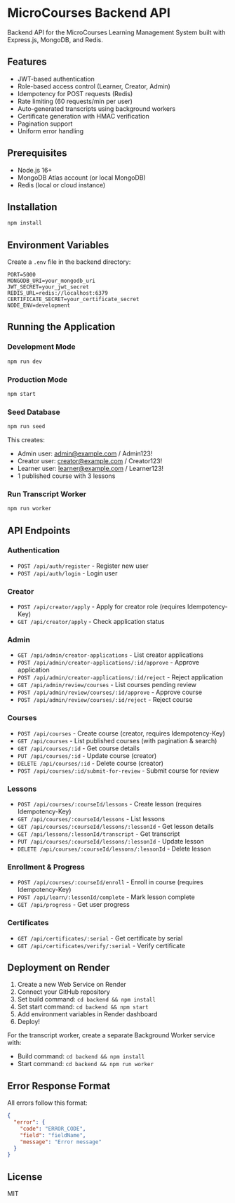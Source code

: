 # MicroCourses Backend API

Backend API for the MicroCourses Learning Management System built with Express.js, MongoDB, and Redis.

## Features

- JWT-based authentication
- Role-based access control (Learner, Creator, Admin)
- Idempotency for POST requests (Redis)
- Rate limiting (60 requests/min per user)
- Auto-generated transcripts using background workers
- Certificate generation with HMAC verification
- Pagination support
- Uniform error handling

## Prerequisites

- Node.js 16+
- MongoDB Atlas account (or local MongoDB)
- Redis (local or cloud instance)

## Installation

```bash
npm install
```

## Environment Variables

Create a `.env` file in the backend directory:

```env
PORT=5000
MONGODB_URI=your_mongodb_uri
JWT_SECRET=your_jwt_secret
REDIS_URL=redis://localhost:6379
CERTIFICATE_SECRET=your_certificate_secret
NODE_ENV=development
```

## Running the Application

### Development Mode

```bash
npm run dev
```

### Production Mode

```bash
npm start
```

### Seed Database

```bash
npm run seed
```

This creates:
- Admin user: admin@example.com / Admin123!
- Creator user: creator@example.com / Creator123!
- Learner user: learner@example.com / Learner123!
- 1 published course with 3 lessons

### Run Transcript Worker

```bash
npm run worker
```

## API Endpoints

### Authentication
- `POST /api/auth/register` - Register new user
- `POST /api/auth/login` - Login user

### Creator
- `POST /api/creator/apply` - Apply for creator role (requires Idempotency-Key)
- `GET /api/creator/apply` - Check application status

### Admin
- `GET /api/admin/creator-applications` - List creator applications
- `POST /api/admin/creator-applications/:id/approve` - Approve application
- `POST /api/admin/creator-applications/:id/reject` - Reject application
- `GET /api/admin/review/courses` - List courses pending review
- `POST /api/admin/review/courses/:id/approve` - Approve course
- `POST /api/admin/review/courses/:id/reject` - Reject course

### Courses
- `POST /api/courses` - Create course (creator, requires Idempotency-Key)
- `GET /api/courses` - List published courses (with pagination & search)
- `GET /api/courses/:id` - Get course details
- `PUT /api/courses/:id` - Update course (creator)
- `DELETE /api/courses/:id` - Delete course (creator)
- `POST /api/courses/:id/submit-for-review` - Submit course for review

### Lessons
- `POST /api/courses/:courseId/lessons` - Create lesson (requires Idempotency-Key)
- `GET /api/courses/:courseId/lessons` - List lessons
- `GET /api/courses/:courseId/lessons/:lessonId` - Get lesson details
- `GET /api/lessons/:lessonId/transcript` - Get transcript
- `PUT /api/courses/:courseId/lessons/:lessonId` - Update lesson
- `DELETE /api/courses/:courseId/lessons/:lessonId` - Delete lesson

### Enrollment & Progress
- `POST /api/courses/:courseId/enroll` - Enroll in course (requires Idempotency-Key)
- `POST /api/learn/:lessonId/complete` - Mark lesson complete
- `GET /api/progress` - Get user progress

### Certificates
- `GET /api/certificates/:serial` - Get certificate by serial
- `GET /api/certificates/verify/:serial` - Verify certificate

## Deployment on Render

1. Create a new Web Service on Render
2. Connect your GitHub repository
3. Set build command: `cd backend && npm install`
4. Set start command: `cd backend && npm start`
5. Add environment variables in Render dashboard
6. Deploy!

For the transcript worker, create a separate Background Worker service with:
- Build command: `cd backend && npm install`
- Start command: `cd backend && npm run worker`

## Error Response Format

All errors follow this format:

```json
{
  "error": {
    "code": "ERROR_CODE",
    "field": "fieldName",
    "message": "Error message"
  }
}
```

## License

MIT
